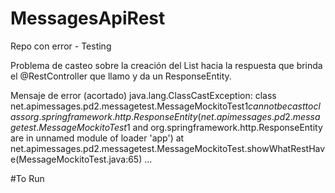 # MessagesApiRest
Repo con error - Testing

Problema de casteo sobre la creación del List<Message> hacia la respuesta que brinda el @RestController que llamo y da un ResponseEntity.

Mensaje de error (acortado)
java.lang.ClassCastException: class net.apimessages.pd2.messagetest.MessageMockitoTest$1 cannot be cast to class org.springframework.http.ResponseEntity (net.apimessages.pd2.messagetest.MessageMockitoTest$1 and org.springframework.http.ResponseEntity are in unnamed module of loader 'app')
	at net.apimessages.pd2.messagetest.MessageMockitoTest.showWhatRestHave(MessageMockitoTest.java:65)
...

#To Run



